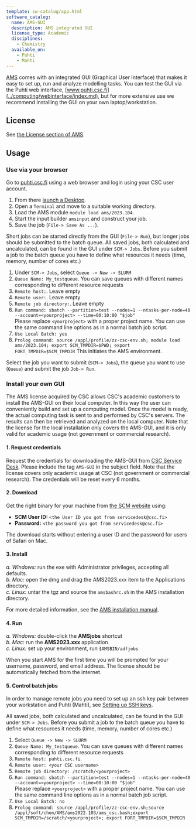 ```yaml
---
template: sw-catalog/app.html
software_catalog:
  name: AMS-GUI
  description: AMS integrated GUI
  license_type: Academic
  disciplines:
    - Chemistry
  available_on:
    - Puhti
    - Mahti
---
```


[AMS](../apps/ams.md) comes with an integrated GUI (Graphical User Interface)
that makes it easy to set up, run and analyze modelling tasks. You can test the
GUI via the Puhti web interface, [www.puhti.csc.fi](../computing/webinterface/index.md),
but for more extensive use we recommend installing the GUI on your own laptop/workstation.

## License

See [the License section of AMS](ams.md#license).

## Usage

### Use via your browser

Go to [puhti.csc.fi](https://puhti.csc.fi/) using a web browser and login using your CSC user account.

1. From there [launch a Desktop](../computing/webinterface/desktop.md#launching). 
2. Open a `Terminal` and move to a suitable working directory.
3. Load the AMS module `module load ams/2023.104`.
4. Start the input builder `amsinput` and construct your job.
5. Save the job (`File-> Save As ...`).

Short jobs can be started directly from the GUI (`File-> Run`), but longer jobs should be submitted to the batch queue. 
All saved jobs, both calculated and uncalculated, can be found in the GUI under `SCM-> Jobs`.
Before you submit a job to the batch queue you have to define what resources it needs (time, memory, number of cores etc.)

1. Under `SCM-> Jobs`, select `Queue -> New -> SLURM`
2. `Queue Name: My_testqueue`. You can save queues with different names corresponding to different resource requests  
3. `Remote host:`. Leave empty  
4. `Remote user:`. Leave empty  
5. `Remote job directory:`. Leave empty  
6. `Run command: sbatch --partition=test --nodes=1 --ntasks-per-node=40 --account=<yourproject> --time=00:10:00 "$job" `   
Please replace `<yourproject>` with a proper project name. You can use the same command line options as in a normal batch job script.
7. `Use Local Batch: yes`  
8. `Prolog command: source /appl/profile/zz-csc-env.sh; module load ams/2023.104; export SCM_TMPDIR=$PWD; export FORT_TMPDIR=$SCM_TMPDIR`
   This initiates the AMS environment.

Select the job you want to submit (`SCM-> Jobs`), the queue you want to use (`Queue`) and submit the job `Job-> Run`.  

### Install your own GUI

The AMS license acquired by CSC allows CSC's academic customers to install the
AMS-GUI on their local computer. In this way the user can conveniently build
and set up a computing model. Once the model is ready, the actual computing
task is sent to and performed by CSC's servers. The results can then be
retrieved and analyzed on the local computer. Note that the license for the
local installation only covers the AMS-GUI, and it is only valid for academic
usage (not government or commercial research).

#### 1. Request credentials

Request the credentials for downloading the AMS-GUI from [CSC Service Desk](../support/contact.md).
Please include the tag `AMS-GUI` in the subject field. Note that the license
covers only academic usage at CSC (not government or commercial research). The
credentials will be reset every 6 months.

#### 2. Download

Get the right binary for your machine from [the SCM website](https://www.scm.com/support/downloads/)
using:

* **SCM User ID:** `<the User ID you got from servicedesk@csc.fi>`
* **Password:** `<the password you got from servicedesk@csc.fi>`   

The download starts without entering a user ID and the password for users of Safari on Mac. 

#### 3. Install

*a. Windows:* run the exe with Administrator privileges, accepting all defaults.  
*b. Mac:* open the dmg and drag the AMS2023.xxx item to the Applications directory.  
*c. Linux:* untar the tgz and source the `amsbashrc.sh` in the AMS installation directory.

For more detailed information, see the [AMS installation manual](https://www.scm.com/doc/Installation/index.html).

#### 4. Run

*a. Windows:* double-click the **AMSjobs** shortcut  
*b. Mac:* run the **AMS2023.xxx** application  
*c. Linux:* set up your environment, run `$AMSBIN/adfjobs`

When you start AMS for the first time you will be prompted for your username,
password, and email address. The license should be automatically fetched from
the internet.

#### 5. Control batch jobs

In order to manage remote jobs you need to set up an ssh key pair between your
workstation and Puhti (Mahti), see
[Setting up SSH keys](../computing/connecting/ssh-keys.md).

All saved jobs, both calculated and uncalculated, can be found in the GUI under `SCM-> Jobs`.
Before you submit a job to the batch queue you have to define what resources it needs
(time, memory, number of cores etc.)

1. Select `Queue -> New -> SLURM`
2. `Queue Name: My_testqueue`. You can save queues with different names corresponding to different resource requests
3. `Remote host: puhti.csc.fi`. 
4. `Remote user: <your CSC username> `   
5. `Remote job directory: /scratch/<yourproject>`   
6. `Run command: sbatch --partition=test --nodes=1 --ntasks-per-node=40 --account=<yourproject> --time=00:10:00 "$job" `  
Please replace `<yourproject>` with a proper project name. You can use the same command line options as in a normal batch job script.  
7. `Use Local Batch: no`
8. `Prolog command: source /appl/profile/zz-csc-env.sh;source /appl/soft/chem/AMS/ams2022.103/ams_csc.bash;export SCM_TMPDIR=/scratch/<yourproject>; export FORT_TMPDIR=$SCM_TMPDIR`
